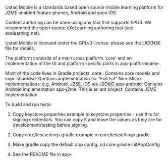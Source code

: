 Ustad Mobile is a standards based open source mobile learning platform
for J2ME enabled feature phones, Android and soon iOS.

Content authoring can be done using any tool that supports EPUB.  We
recommend the open source eXeLearning authoring tool (see exelearning.net).

Ustad Mobile is licensed under the GPLv3 license: please see the LICENSE file for details.

The platform consisits of a main cross platform 'core' and an
implementation of the UI and platform specific ports in app-platformname .

Most of the code lives in Gradle projects:
core : Contains core models and logic
sharedse: Contains implementation for "Full Fat" Non-Micro implementations: e.g. Android, J2SE, iOS via J2ObjC
app-android: Contains Android implementation
app-j2me: This is an ant project: Contains J2ME Implementation

To build and run tests: 

1. Copy keystore.properties.example to keystore.properties - use 
   this for signing credentials.  You can copy it and leave the values
   as they are for development/testing before signing.

2. Copy core/testsettings.gradle.example to core/testsettings.gradle

3. Make gradle copy the default app config: 
    cd core
    gradle initAppConfig

4. See the README file in app-<platform name>

 






